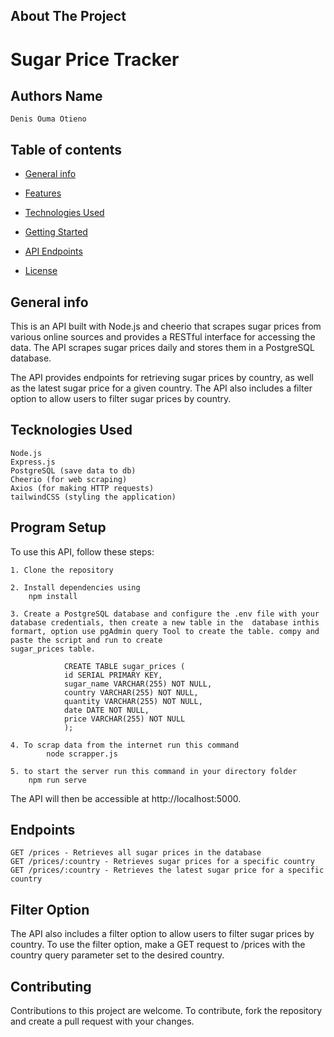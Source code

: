 ## About The Project

# Sugar Price Tracker

## Authors Name

    Denis Ouma Otieno

## Table of contents

- [General info](#generalinfo)
- [Features](#Features)
- [Technologies Used](#TechnologiesUsed)
- [Getting Started](#GettingStarted)
- [API Endpoints](#APIEndpoints)

- [License](#License)

## General info

This is an API built with Node.js and cheerio that scrapes sugar prices from various online sources and provides a RESTful interface for accessing the data. The API scrapes sugar prices daily and stores them in a PostgreSQL database.

The API provides endpoints for retrieving sugar prices by country, as well as the latest sugar price for a given country. The API also includes a filter option to allow users to filter sugar prices by country.

## Tecknologies Used

    Node.js
    Express.js
    PostgreSQL (save data to db)
    Cheerio (for web scraping)
    Axios (for making HTTP requests)
    tailwindCSS (styling the application)

## Program Setup

To use this API, follow these steps:

    1. Clone the repository

    2. Install dependencies using
        npm install

    3. Create a PostgreSQL database and configure the .env file with your database credentials, then create a new table in the  database inthis formart, option use pgAdmin query Tool to create the table. compy and paste the script and run to create
    sugar_prices table.

                CREATE TABLE sugar_prices (
                id SERIAL PRIMARY KEY,
                sugar_name VARCHAR(255) NOT NULL,
                country VARCHAR(255) NOT NULL,
                quantity VARCHAR(255) NOT NULL,
                date DATE NOT NULL,
                price VARCHAR(255) NOT NULL
                );

    4. To scrap data from the internet run this command
            node scrapper.js

    5. to start the server run this command in your directory folder
        npm run serve

The API will then be accessible at http://localhost:5000.

## Endpoints

    GET /prices - Retrieves all sugar prices in the database
    GET /prices/:country - Retrieves sugar prices for a specific country
    GET /prices/:country - Retrieves the latest sugar price for a specific country

## Filter Option

The API also includes a filter option to allow users to filter sugar prices by country. To use the filter option, make a GET request to /prices with the country query parameter set to the desired country.

## Contributing

Contributions to this project are welcome. To contribute, fork the repository and create a pull request with your changes.
